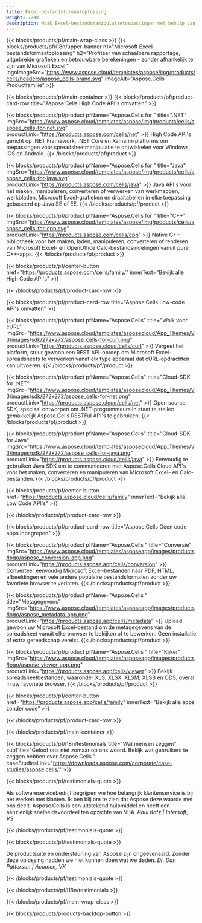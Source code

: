 ```yaml
---
title: Excel-bestandsformaatoplossing
weight: 7730
description: Maak Excel-bestandsmanipulatietoepassingen met behulp van High Code of Low Code API's of No Code Apps om Excel-bestanden te vergelijken, te inspecteren of te converteren.
---
```

{{< blocks/products/pf/main-wrap-class >}}
{{< blocks/products/pf/i18n/upper-banner h1="Microsoft Excel-bestandsformaatoplossing" h2="Profiteer van schaalbare rapportage, uitgebreide grafieken en betrouwbare berekeningen - zonder afhankelijk te zijn van Microsoft Excel." logoImageSrc="https://www.aspose.cloud/templates/aspose/img/products/cells/headers/aspose_cells-brand.svg" imageAlt="Aspose.Cells Productfamilie" >}}

{{< blocks/products/pf/main-container >}}
{{< blocks/products/pf/product-card-row title="Aspose.Cells High Code API\'s omvatten" >}}

{{< blocks/products/pf/product pfName="Aspose.Cells for " title=".NET" imgSrc="https://www.aspose.cloud/templates/aspose/img/products/cells/aspose_cells-for-net.svg" productLink="https://products.aspose.com/cells/net" >}}
High Code API's gericht op .NET Framework, .NET Core en Xamarin-platforms om toepassingen voor spreadsheetmanipulatie te ontwikkelen voor Windows, iOS en Android.
{{< /blocks/products/pf/product >}}

{{< blocks/products/pf/product pfName="Aspose.Cells for " title="Java" imgSrc="https://www.aspose.cloud/templates/aspose/img/products/cells/aspose_cells-for-java.svg" productLink="https://products.aspose.com/cells/java" >}}
Java API's voor het maken, manipuleren, converteren of verwerken van werkmappen, werkbladen, Microsoft Excel-grafieken en draaitabellen in elke toepassing gebaseerd op Java SE of EE.
{{< /blocks/products/pf/product >}}

{{< blocks/products/pf/product pfName="Aspose.Cells for " title="C++" imgSrc="https://www.aspose.cloud/templates/aspose/img/products/cells/aspose_cells-for-cpp.svg" productLink="https://products.aspose.com/cells/cpp" >}}
Native C++-bibliotheek voor het maken, laden, manipuleren, converteren of renderen van Microsoft Excel- en OpenOffice Calc-bestandsindelingen vanuit pure C++-apps.
{{< /blocks/products/pf/product >}}

{{< blocks/products/pf/center-button href="https://products.aspose.com/cells/family/" innerText="Bekijk alle High Code API\'s" >}}

{{< /blocks/products/pf/product-card-row >}}

{{< blocks/products/pf/product-card-row title="Aspose.Cells Low-code API\'s omvatten" >}}

{{< blocks/products/pf/product pfName="Aspose.Cells" title="Wolk voor cURL" imgSrc="https://www.aspose.cloud/templates/asposecloud/App_Themes/V3/images/sdk/272x272/aspose_cells-for-curl.png" productLink="https://products.aspose.cloud/cells/curl" >}}
Vergeet het platform, stuur gewoon een REST API-oproep om Microsoft Excel-spreadsheets te verwerken vanaf elk type apparaat dat cURL-opdrachten kan uitvoeren.
{{< /blocks/products/pf/product >}}

{{< blocks/products/pf/product pfName="Aspose.Cells" title="Cloud-SDK for .NET" imgSrc="https://www.aspose.cloud/templates/asposecloud/App_Themes/V3/images/sdk/272x272/aspose_cells-for-net.png" productLink="https://products.aspose.cloud/cells/net" >}}
Open source SDK, speciaal ontworpen om .NET-programmeurs in staat te stellen gemakkelijk Aspose.Cells RESTFul API's te gebruiken.
{{< /blocks/products/pf/product >}}

{{< blocks/products/pf/product pfName="Aspose.Cells" title="Cloud-SDK for Java" imgSrc="https://www.aspose.cloud/templates/asposecloud/App_Themes/V3/images/sdk/272x272/aspose_cells-for-java.png" productLink="https://products.aspose.cloud/cells/java" >}}
Eenvoudig te gebruiken Java SDK om te communiceren met Aspose.Cells Cloud API's voor het maken, converteren en manipuleren van Microsoft Excel- en Calc-bestanden.
{{< /blocks/products/pf/product >}}

{{< blocks/products/pf/center-button href="https://products.aspose.cloud/cells/family" innerText="Bekijk alle Low Code API\'s" >}}

{{< /blocks/products/pf/product-card-row >}}

{{< blocks/products/pf/product-card-row title="Aspose.Cells Geen code-apps inbegrepen" >}}

{{< blocks/products/pf/product pfName="Aspose.Cells " title="Conversie" imgSrc="https://www.aspose.cloud/templates/asposeapp/images/products/logo/aspose_conversion-app.png" productLink="https://products.aspose.app/cells/conversion" >}}
Converteer eenvoudig Microsoft Excel-bestanden naar PDF, HTML, afbeeldingen en vele andere populaire bestandsformaten zonder uw favoriete browser te verlaten.
{{< /blocks/products/pf/product >}}

{{< blocks/products/pf/product pfName="Aspose.Cells " title="Metagegevens" imgSrc="https://www.aspose.cloud/templates/asposeapp/images/products/logo/aspose_metadata-app.png" productLink="https://products.aspose.app/cells/metadata" >}}
 Upload gewoon uw Microsoft Excel-bestand om de metagegevens van de spreadsheet vanuit elke browser te bekijken of te bewerken. Geen installatie of extra gereedschap vereist.
{{< /blocks/products/pf/product >}}

{{< blocks/products/pf/product pfName="Aspose.Cells " title="Kijker" imgSrc="https://www.aspose.cloud/templates/asposeapp/images/products/logo/aspose_viewer-app.png" productLink="https://products.aspose.app/cells/viewer" >}}
Bekijk spreadsheetbestanden, waaronder XLS, XLSX, XLSM, XLSB en ODS, overal in uw favoriete browser.
{{< /blocks/products/pf/product >}}

{{< blocks/products/pf/center-button href="https://products.aspose.app/cells/family" innerText="Bekijk alle apps zonder code" >}}

{{< /blocks/products/pf/product-card-row >}}

{{< /blocks/products/pf/main-container >}}

{{< blocks/products/pf/i18n/testimonials title="Wat mensen zeggen" subTitle="Geloof ons niet zomaar op ons woord. Bekijk wat gebruikers te zeggen hebben over Aspose.Cells." caseStudiesLink="https://downloads.aspose.com/corporate/case-studies/aspose.cells/" >}}

{{< blocks/products/pf/testimonials-quote >}}
<p class="first">
 Als softwareservicebedrijf begrijpen we hoe belangrijk klantenservice is bij het werken met klanten. Ik ben blij om te zien dat Aspose deze waarde met ons deelt. Aspose.Cells is een uitstekend hulpmiddel en heeft een aanzienlijk snelheidsvoordeel ten opzichte van VBA.
 <em>
 Paul Katz | Intersoft, VS
 </em>
</p>

{{< /blocks/products/pf/testimonials-quote >}}

{{< blocks/products/pf/testimonials-quote >}}
<p class="second">
De productsuite en ondersteuning van Aspose zijn ongeëvenaard. Zonder deze oplossing hadden we niet kunnen doen wat we deden.
 <em>
 Dr. Dan Patterson | Acumen, VK
 </em>
</p>

{{< /blocks/products/pf/testimonials-quote >}}

{{< /blocks/products/pf/i18n/testimonials >}}

{{< /blocks/products/pf/main-wrap-class >}}

{{< blocks/products/products-backtop-button >}}
